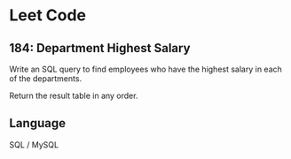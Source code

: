 # Leet Code

## 184: Department Highest Salary

Write an SQL query to find employees who have the highest salary in each of the departments.

Return the result table in any order.

## Language
SQL / MySQL
